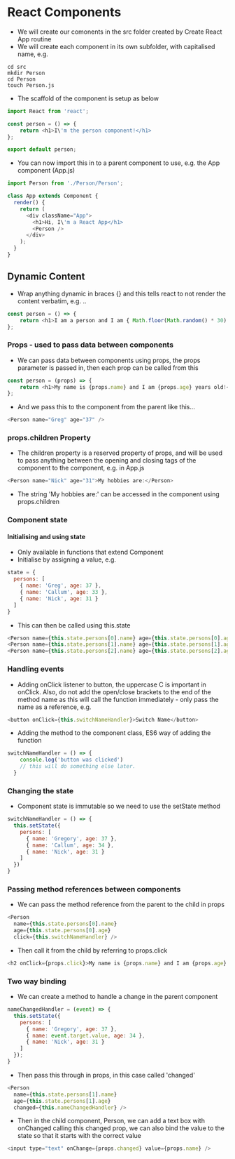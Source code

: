 # React Components

- We will create our comonents in the src folder created by Create React App routine
- We will create each component in its own subfolder, with capitalised name, e.g.
```
cd src
mkdir Person
cd Person
touch Person.js
```
- The scaffold of the component is setup as below
``` js
import React from 'react';

const person = () => {
    return <h1>I\'m the person component!</h1>
};

export default person;
```
- You can now import this in to a parent component to use, e.g. the App component (App.js)
``` js
import Person from './Person/Person';

class App extends Component {
  render() {
    return (
      <div className="App">
        <h1>Hi, I\'m a React App</h1>
        <Person />
      </div>
    );
  }
}
```

## Dynamic Content
- Wrap anything dynamic in braces {} and this tells react to not render the content verbatim, e.g. ..
``` js
const person = () => {
    return <h1>I am a person and I am { Math.floor(Math.random() * 30) } years old</h1>
};

```
### Props - used to pass data between components
- We can pass data between components using props, the props parameter is passed in, then each prop can be called from this
``` js
const person = (props) => {
    return <h1>My name is {props.name} and I am {props.age} years old!</h1>
};
```
- And we pass this to the component from the parent like this...
``` js
<Person name="Greg" age="37" />
```
### props.children Property
- The children property is a reserved property of props, and will be used to pass anything between the opening and closing tags of the component to the component, e.g. in App.js
``` js
<Person name="Nick" age="31">My hobbies are:</Person>
```
- The string 'My hobbies are:' can be accessed in the component using props.children

### Component state
#### Initialising and using state
- Only available in functions that extend Component
- Initialise by assigning a value, e.g.
``` js
state = {
  persons: [
    { name: 'Greg', age: 37 },
    { name: 'Callum', age: 33 },
    { name: 'Nick', age: 31 }
  ]
}
```
- This can then be called using this.state
``` js
<Person name={this.state.persons[0].name} age={this.state.persons[0].age} />
<Person name={this.state.persons[1].name} age={this.state.persons[1].age} />
<Person name={this.state.persons[2].name} age={this.state.persons[2].age}>My hobbies are:</Person>
```
### Handling events
- Adding onClick listener to button, the uppercase C is important in onClick. Also, do not add the open/close brackets to the end of the method name as this will call the function immediately - only pass the name as a reference, e.g.
``` js
<button onClick={this.switchNameHandler}>Switch Name</button>
```
- Adding the method to the component class, ES6 way of adding the function
``` js
switchNameHandler = () => {
    console.log('button was clicked')
    // this will do something else later.
  }
```
### Changing the state
- Component state is immutable so we need to use the setState method
``` js
switchNameHandler = () => {
  this.setState({
    persons: [
      { name: 'Gregory', age: 37 },
      { name: 'Callum', age: 34 },
      { name: 'Nick', age: 31 }
    ]
  })
}
```
### Passing method references between components
- We can pass the method reference from the parent to the child in props
``` js
<Person 
  name={this.state.persons[0].name} 
  age={this.state.persons[0].age}
  click={this.switchNameHandler} />
```
- Then call it from the child by referring to props.click
``` js
<h2 onClick={props.click}>My name is {props.name} and I am {props.age} years old!</h2>
```
### Two way binding
- We can create a method to handle a change in the parent component
``` js
nameChangedHandler = (event) => {
  this.setState({
    persons: [
      { name: 'Gregory', age: 37 },
      { name: event.target.value, age: 34 },
      { name: 'Nick', age: 31 }
    ]
  });
}
```
- Then pass this through in props, in this case called 'changed'
``` js
<Person 
  name={this.state.persons[1].name} 
  age={this.state.persons[1].age}
  changed={this.nameChangedHandler} />
```
- Then in the child component, Person, we can add a text box with onChanged calling this changed prop, we can also bind the value to the state so that it starts with the correct value
``` js
<input type="text" onChange={props.changed} value={props.name} />
```
